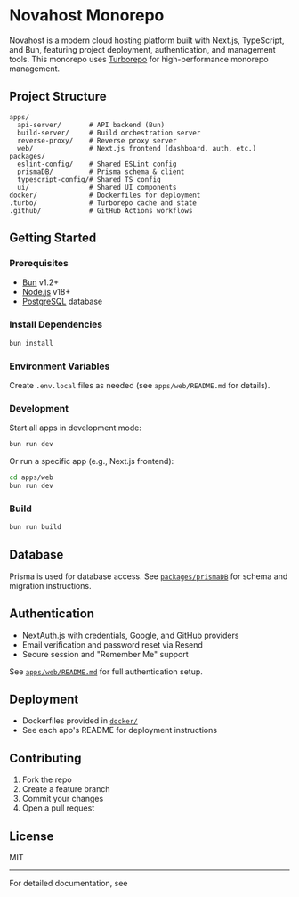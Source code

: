 # Novahost Monorepo

Novahost is a modern cloud hosting platform built with Next.js, TypeScript, and Bun, featuring project deployment, authentication, and management tools. This monorepo uses [Turborepo](https://turbo.build/) for high-performance monorepo management.

## Project Structure

```
apps/
  api-server/       # API backend (Bun)
  build-server/     # Build orchestration server
  reverse-proxy/    # Reverse proxy server
  web/              # Next.js frontend (dashboard, auth, etc.)
packages/
  eslint-config/    # Shared ESLint config
  prismaDB/         # Prisma schema & client
  typescript-config/# Shared TS config
  ui/               # Shared UI components
docker/             # Dockerfiles for deployment
.turbo/             # Turborepo cache and state
.github/            # GitHub Actions workflows
```

## Getting Started

### Prerequisites

- [Bun](https://bun.sh/) v1.2+
- [Node.js](https://nodejs.org/) v18+
- [PostgreSQL](https://www.postgresql.org/) database

### Install Dependencies

```bash
bun install
```

### Environment Variables

Create `.env.local` files as needed (see `apps/web/README.md` for details).

### Development

Start all apps in development mode:

```bash
bun run dev
```

Or run a specific app (e.g., Next.js frontend):

```bash
cd apps/web
bun run dev
```

### Build

```bash
bun run build
```

## Database

Prisma is used for database access. See [`packages/prismaDB`](packages/prismaDB/README.md) for schema and migration instructions.

## Authentication

- NextAuth.js with credentials, Google, and GitHub providers
- Email verification and password reset via Resend
- Secure session and "Remember Me" support

See [`apps/web/README.md`](apps/web/README.md) for full authentication setup.

## Deployment

- Dockerfiles provided in [`docker/`](docker/)
- See each app's README for deployment instructions

## Contributing

1. Fork the repo
2. Create a feature branch
3. Commit your changes
4. Open a pull request

## License

MIT

---

For detailed documentation, see
